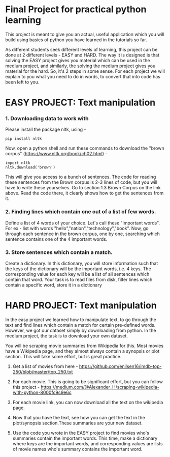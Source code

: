 # Final Project for practical python learning

This project is meant to give you an actual, useful application which you will build using basics of python you have learned in the tutorials so far.

As different students seek different levels of learning, this project can be done at 2 different levels - EASY and  HARD. The way it is designed is that solving the EASY project gives you material which can be used in the medium project, and similarly, the solving the medium project gives you material for the hard. So, it's 2 steps in some sense. For each project we will explain to you what you need to do in words, to convert that into code has been left to you.

# EASY PROJECT: Text manipulation

### 1. Downloading data to work with

Please install the package nltk, using - 

```
pip install nltk
```

Now, open a python shell and run these commands to download the "brown corpus" (https://www.nltk.org/book/ch02.html) -

```
import nltk
nltk.download('brown')
```

This will give you access to a bunch of sentences. The code for reading these sentences from the Brown corpus is 2-3 lines of code, but you will have to write these yourselves. Go to section 1.3 Brown Corpus on the link above. Read the code there, it clearly shows how to get the sentences from it.

### 2. Finding lines which contain one out of a list of few words.

Define a list of 4 words of your choice. Let's call these "important words". For ex - list with words "hello","nation","technology","book". Now, go through each sentence in the brown corpus, one by one, searching which sentence contains one of the 4 important words.

### 3. Store sentences which contain a match.

Create a dictionary. In this dictionary, you will store information such that the keys of the dictionary will be the important words, i.e. 4 keys. The corresponding value for each key will be a list of all sentences which contain that word.
Your task is to read files from disk, filter lines which contain a specific word, store it in a dictionary


# HARD PROJECT: Text manipulation

In the easy project we learned how to manipulate text, to go through the text and find lines which contain a match for certain pre-defined words. However, we got our dataset simply by downloading from python. In the medium project, the task is to download your own dataset.

You will be scraping movie summaries from Wikipedia for this. Most movies have a Wikipedia page, and they almost always contain a synopsis or plot section. This will take some effort, but is great practice. 

1. Get a list of movies from here - https://github.com/enilsen16/imdb-top-250/blob/master/top_250.txt
2. For each movie. This is going to be significant effort, but you can follow this project - https://medium.com/@Alexander_H/scraping-wikipedia-with-python-8000fc9c9e6c
3. For each movie link, you can now download all the text on the wikipedia page.
4. Now that you have the text, see how you can get the text in the plot/synopsis section.These summaries are your new dataset. 

5. Use the code you wrote in the EASY project to find movies who's summaries contain the important words. This time, make a dictionary where keys are the important words, and corresponding values are lists of movie names who's summary contains the important word.
